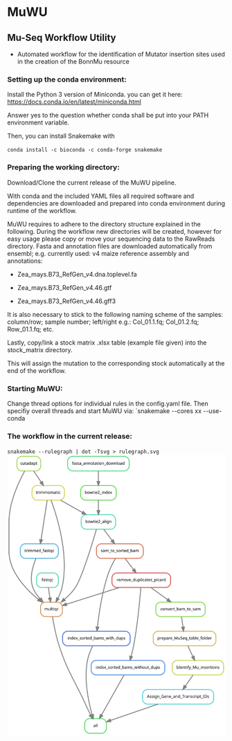 # MuWU
## Mu-Seq Workflow Utility 

- Automated workflow for the identification of Mutator insertion sites used in the creation of the BonnMu resource

### Setting up the conda environment: 
Install the Python 3 version of Miniconda.
you can get it here: https://docs.conda.io/en/latest/miniconda.html

Answer yes to the question whether conda shall be put into your PATH environment variable.

Then, you can install Snakemake with

`conda install -c bioconda -c conda-forge snakemake`



### Preparing the working directory:

Download/Clone the current release of the MuWU pipeline.

With conda and the included YAML files all required software and dependencies are downloaded and prepared into conda environment during runtime of the workflow.

MuWU requires to adhere to the directory structure explained in the following.
During the workflow new directories will be created, however for easy usage please copy or move your sequencing data to the RawReads directory. 
Fasta and annotation files are downloaded automatically from ensembl; e.g. currently used: v4 maize reference assembly and annotations:

- Zea_mays.B73_RefGen_v4.dna.toplevel.fa

- Zea_mays.B73_RefGen_v4.46.gtf

- Zea_mays.B73_RefGen_v4.46.gff3


It is also necessary to stick to the following naming scheme of the samples:
column/row; sample number; left/right
e.g.:
Col_01.1.fq; 
Col_01.2.fq; 
Row_01.1.fq; 
etc. 

Lastly, copy/link a stock matrix .xlsx table (example file given) into the stock_matrix directory.

This will assign the mutation to the corresponding stock automatically at the end of the workflow.

### Starting MuWU:
Change thread options for individual rules in the config.yaml file. Then specifiy overall threads and start MuWU via:
`snakemake --cores xx --use-conda



### The workflow in the current release:
`snakemake --rulegraph | dot -Tsvg > rulegraph.svg`
![Alt text](./rulegraph.svg)
